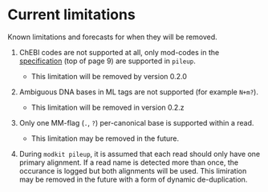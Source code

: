 # Current limitations

Known limitations and forecasts for when they will be removed.

1. ChEBI codes are not supported at all, only mod-codes in the
[specification](https://samtools.github.io/hts-specs/SAMtags.pdf) (top of page 9) are
supported in `pileup`.
    - This limitation will be removed by version 0.2.0

1. Ambiguous DNA bases in ML tags are not supported (for example `N+m?`).
   - This limitation will be removed in version 0.2.z

1. Only one MM-flag (`.`, `?`) per-canonical base is supported within a read.
    - This limitation may be removed in the future.

1. During `modkit pileup`, it is assumed that each read should only have one primary
alignment. If a read name is detected more than once, the occurance is logged but both
alignments will be used. This limiration may be removed in the future with a form of
dynamic de-duplication.
